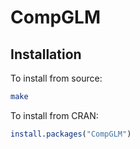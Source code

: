 # CompGLM 

## Installation

To install from source:

```bash
make
```

To install from CRAN:

```R
install.packages("CompGLM")
```
